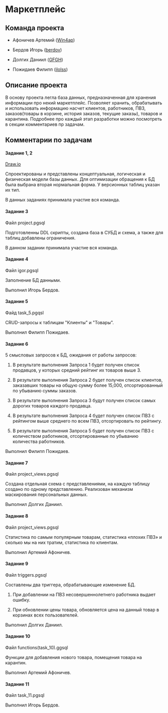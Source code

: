 # Маркетплейс
## Команда проекта
- Афоничев Артемий ([Win4ap](https://github.com/Win4ap))

- Бердов Игорь ([berdov](https://github.com/berdov))

- Долгих Даниил ([GFGH](https://github.com/1gfgh))

- Пожидаев Филипп ([ilolss](https://github.com/ilolss))

## Описание проекта
В основу проекта легла база данных, предназначенная для хранения информации про некий маркетплейс. Позволяет хранить, обрабатывать и использовать информацию насчет клиентов, работников, ПВЗ, заказов(товары в корзине, история заказов, текущие заказы), товаров и карантина. Подробнее про каждый этап разработки можно посмотреть в секции комментариев пр задачам.

## Комментарии по задачам
#### Задание 1, 2
[Draw.io](https://drive.google.com/file/d/1c1dXtHTS_CsiPY7Cp5EQt0I52vluOhEN/view?usp=sharing)

Спроектированы и представлены концептуальная, логическая и физическая модели базы данных. Для оптимизации обращения к БД была выбрана вторая нормальная форма. У версионных таблиц указан их тип. 

В данных заданиях принимала участие вся команда.

#### Задание 3
Файл project.pgsql

Подготовленны DDL скрипты, создана база в СУБД и схема, а также для таблиц добавлены ограничения.

В данном задании принимала участие вся команда.

#### Задание 4
Файл igor.pgsql

Заполнение БД данными.

Выполнил Игорь Бердов.

#### Задание 5
Файд task_5.pgqsl

CRUD-запросы к таблицам "Клиенты" и "Товары".

Выполнил Филипп Пожидаев.

#### Задание 6
5 смысловых запросов к БД, ожидания от работы запросов:

1. В результате выполнения Запроса 1 будет получен список продавцов, у которых средний рейтинг их товаров выше 3.

2. В результате выполнения Запроса 2 будет получен список клиентов, заказавших товары на общую сумму более 15,000, отсортированный по убыванию суммы заказов.

3. В результате выполнения Запроса 3 будут получен список самых дорогих товаров каждого продавца.

4. В результате выполнения Запроса 4 будет получен список ПВЗ с рейтингом выше среднего по всем ПВЗ, отсортировать по рейтингу.

5. В результате выполнения Запроса 5 будет получен список ПВЗ с количеством работников, отсортированные по убыванию количества работников.

Выполнил Филипп Пожидаев.

#### Задание 7
Файл project_views.pgsql

Создана отдельная схема с представлениями, на каждую таблицу создано по одному представлению. Реализован механизм маскирования персональных данных.

Выполнил Долгих Даниил.

#### Задание 8
Файл project_views.pgsql

Статистика по самым популярным товарам, cтатистика «плохих ПВЗ» и сколько мы на них тратим, статистика по клиентам.

Выполнил Артемий Афоничев.

#### Задание 9
Файл triggers.pgsql

Составлены два триггера, обрабатывающие изменение БД.

1. При добавлении на ПВЗ несовершеннолетнего работника выдает ошибку.

2. При обновлении цены товара, обновляется цена на данный товар в корзинах всех пользователей.

Выполнил Долгих Даниил.

#### Задание 10
Файл functions(task_10).ggsql

Функции для добавления нового товара, помещения товара на карантин.

Выполнил Артемий Афоничев.

#### Задание 11
Файл task_11.pgsql

Выполнил Игорь Бердов.
